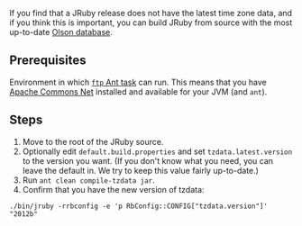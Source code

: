 If you find that a JRuby release does not have the latest time zone data, and if you think this is important, you can build JRuby from source with the most up-to-date [Olson database](http://www.iana.org/time-zones).

## Prerequisites
Environment in which [`ftp` Ant task](http://ant.apache.org/manual/Tasks/ftp.html) can run. This means that you have [Apache Commons Net](http://commons.apache.org/net/index.html) installed and available for your JVM (and `ant`).

## Steps
1. Move to the root of the JRuby source.
1. Optionally edit `default.build.properties` and set `tzdata.latest.version` to the version you want. (If you don't know what you need, you can leave the default in. We try to keep this value fairly up-to-date.)
1. Run `ant clean compile-tzdata jar`.
1. Confirm that you have the new version of tzdata:
```
./bin/jruby -rrbconfig -e 'p RbConfig::CONFIG["tzdata.version"]'
"2012b"
```